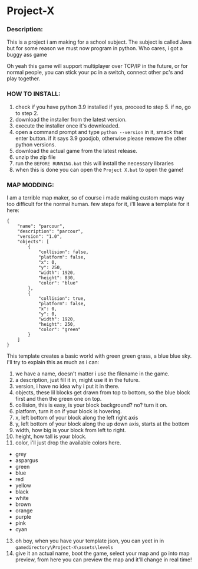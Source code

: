 # Project-X
### Description:
This is a project i am making for a school subject.
The subject is called Java but for some reason we must now program in python.
Who cares, i got a buggy ass game

Oh yeah this game will support multiplayer over TCP/IP in the future, or for normal people, you can stick your pc in a switch, connect other pc's and play together.

### HOW TO INSTALL:
1. check if you have python 3.9 installed
if yes, proceed to step 5.
if no, go to step 2.
2. download the installer from the latest version.
3. execute the installer once it's downloaded.
4. open a command prompt and type `python --version` in it, smack that enter button.
if it says 3.9 goodjob, otherwise please remove the other python versions.
5. download the actual game from the latest release.
6. unzip the zip file
7. run the `BEFORE RUNNING.bat`
this will install the necessary libraries
8. when this is done you can open the `Project X.bat` to open the game!

### MAP MODDING:
I am a terrible map maker, so of course i made making custom maps way too difficult for the normal human.
few steps for it, i'll leave a template for it here:
```
{
    "name": "parcour",
    "description": "parcour",
    "version": "1.0",
    "objects": [
        {
            "collision": false,
            "platform": false,
            "x": 0,
            "y": 250,
            "width": 1920,
            "height": 830,
            "color": "blue"
        },
        {
            "collision": true,
            "platform": false,
            "x": 0,
            "y": 0,
            "width": 1920,
            "height": 250,
            "color": "green"
        }
    ]
}
```
This template creates a basic world with green green grass, a blue blue sky.
I'll try to explain this as much as i can:
1. we have a name, doesn't matter i use the filename in the game.
2. a description, just fill it in, might use it in the future.
3. version, i have no idea why i put it in there.
4. objects, these lil blocks get drawn from top to bottom, so the blue block first and then the green one on top.
6. collision, this is easy, is your block background? no? turn it on.
7. platform, turn it on if your block is hovering.
8. x, left bottom of your block along the left right axis
9. y, left bottom of your block along the up down axis, starts at the bottom
10. width, how big is your block from left to right.
11. height, how tall is your block.
12. color, i'll just drop the available colors here.
- grey
- aspargus
- green
- blue
- red
- yellow
- black
- white
- brown
- orange
- purple
- pink
- cyan
13. oh boy, when you have your template json, you can yeet in in `gamedirectory\Project-X\assets\levels` 
14. give it an actual name, boot the game, select your map and go into map preview, from here you can preview the map and it'll change in real time!
